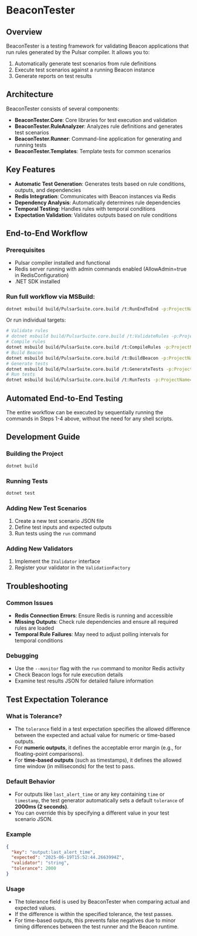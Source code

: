 # BeaconTester

## Overview
BeaconTester is a testing framework for validating Beacon applications that run rules generated by the Pulsar compiler. It allows you to:

1. Automatically generate test scenarios from rule definitions
2. Execute test scenarios against a running Beacon instance
3. Generate reports on test results

## Architecture
BeaconTester consists of several components:

- **BeaconTester.Core**: Core libraries for test execution and validation
- **BeaconTester.RuleAnalyzer**: Analyzes rule definitions and generates test scenarios
- **BeaconTester.Runner**: Command-line application for generating and running tests
- **BeaconTester.Templates**: Template tests for common scenarios

## Key Features
- **Automatic Test Generation**: Generates tests based on rule conditions, outputs, and dependencies
- **Redis Integration**: Communicates with Beacon instances via Redis
- **Dependency Analysis**: Automatically determines rule dependencies
- **Temporal Testing**: Handles rules with temporal conditions
- **Expectation Validation**: Validates outputs based on rule conditions

## End-to-End Workflow

### Prerequisites
- Pulsar compiler installed and functional
- Redis server running with admin commands enabled (AllowAdmin=true in RedisConfiguration)
- .NET SDK installed

### Run full workflow via MSBuild:
```bash
dotnet msbuild build/PulsarSuite.core.build /t:RunEndToEnd -p:ProjectName=MyProject
```

Or run individual targets:
```bash
# Validate rules
# dotnet msbuild build/PulsarSuite.core.build /t:ValidateRules -p:ProjectName=MyProject
# Compile rules
dotnet msbuild build/PulsarSuite.core.build /t:CompileRules -p:ProjectName=MyProject
# Build Beacon
dotnet msbuild build/PulsarSuite.core.build /t:BuildBeacon -p:ProjectName=MyProject
# Generate tests
dotnet msbuild build/PulsarSuite.core.build /t:GenerateTests -p:ProjectName=MyProject
# Run tests
dotnet msbuild build/PulsarSuite.core.build /t:RunTests -p:ProjectName=MyProject
```

## Automated End-to-End Testing
The entire workflow can be executed by sequentially running the commands in Steps 1-4 above, without the need for any shell scripts.

## Development Guide

### Building the Project
```bash
dotnet build
```

### Running Tests
```bash
dotnet test
```

### Adding New Test Scenarios
1. Create a new test scenario JSON file
2. Define test inputs and expected outputs
3. Run tests using the `run` command

### Adding New Validators
1. Implement the `IValidator` interface
2. Register your validator in the `ValidationFactory`

## Troubleshooting

### Common Issues
- **Redis Connection Errors**: Ensure Redis is running and accessible
- **Missing Outputs**: Check rule dependencies and ensure all required rules are loaded
- **Temporal Rule Failures**: May need to adjust polling intervals for temporal conditions

### Debugging
- Use the `--monitor` flag with the `run` command to monitor Redis activity
- Check Beacon logs for rule execution details
- Examine test results JSON for detailed failure information

## Test Expectation Tolerance

### What is Tolerance?
- The `tolerance` field in a test expectation specifies the allowed difference between the expected and actual value for numeric or time-based outputs.
- For **numeric outputs**, it defines the acceptable error margin (e.g., for floating-point comparisons).
- For **time-based outputs** (such as timestamps), it defines the allowed time window (in milliseconds) for the test to pass.

### Default Behavior
- For outputs like `last_alert_time` or any key containing `time` or `timestamp`, the test generator automatically sets a default `tolerance` of **2000ms (2 seconds)**.
- You can override this by specifying a different value in your test scenario JSON.

### Example
```json
{
  "key": "output:last_alert_time",
  "expected": "2025-06-19T15:52:44.2663994Z",
  "validator": "string",
  "tolerance": 2000
}
```

### Usage
- The tolerance field is used by BeaconTester when comparing actual and expected values.
- If the difference is within the specified tolerance, the test passes.
- For time-based outputs, this prevents false negatives due to minor timing differences between the test runner and the Beacon runtime.
